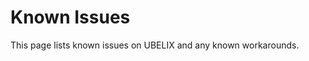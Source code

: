 <!-- ---
hide:
  - navigation
--- -->

# Known Issues

This page lists known issues on UBELIX and any known workarounds.
